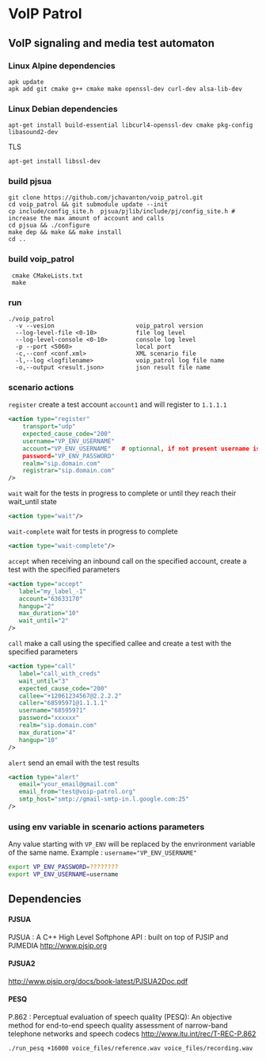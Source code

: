 # VoIP Patrol

## VoIP signaling and media test automaton

### Linux Alpine dependencies
```
apk update
apk add git cmake g++ cmake make openssl-dev curl-dev alsa-lib-dev
```
### Linux Debian dependencies
```
apt-get install build-essential libcurl4-openssl-dev cmake pkg-config libasound2-dev
```
TLS
```
apt-get install libssl-dev
```
### build pjsua
```
git clone https://github.com/jchavanton/voip_patrol.git
cd voip_patrol && git submodule update --init
cp include/config_site.h  pjsua/pjlib/include/pj/config_site.h # increase the max amount of account and calls
cd pjsua && ./configure
make dep && make && make install
cd ..
```
### build voip_patrol
```
 cmake CMakeLists.txt 
 make
```

### run
```
./voip_patrol
  -v --vesion                       voip_patrol version
  --log-level-file <0-10>           file log level
  --log-level-console <0-10>        console log level
  -p --port <5060>                  local port
  -c,--conf <conf.xml>              XML scenario file
  -l,--log <logfilename>            voip_patrol log file name
  -o,--output <result.json>         json result file name
```



### scenario actions
`register` create a test account `account1` and will register to `1.1.1.1`
```xml
<action type="register"
	transport="udp"
	expected_cause_code="200"
	username="VP_ENV_USERNAME"
	account="VP_ENV_USERNAME"   # optionnal, if not present username is used
	password="VP_ENV_PASSWORD"
	realm="sip.domain.com"
	registrar="sip.domain.com"
/>
```

`wait` wait for the tests in progress to complete or until they reach their wait_until state
```xml
<action type="wait"/>
```

`wait-complete` wait for tests in progress to complete
```xml
<action type="wait-complete"/>
```

`accept` when receiving an inbound call on the specified account, create a test with the specified parameters
```xml
<action type="accept"
   label="my_label_-1"
   account="63633170"
   hangup="2"
   max_duration="10"
   wait_until="2"
/>
```
`call` make a call using the specified callee and create a test with the specified parameters
```xml
<action type="call"
   label="call_with_creds"
   wait_until="3"
   expected_cause_code="200"
   callee="+12061234567@2.2.2.2"
   caller="68595971@1.1.1.1"
   username="68595971"
   password="xxxxxx"
   realm="sip.domain.com"
   max_duration="4"
   hangup="10"
/>
```

`alert` send an email with the test results
```xml
<action type="alert"
   email="your_email@gmail.com"
   email_from="test@voip-patrol.org"
   smtp_host="smtp://gmail-smtp-in.l.google.com:25"
/>
```

### using env variable in scenario actions parameters
Any value starting with `VP_ENV` will be replaced by the envrironment variable of the same name.
Example : `username="VP_ENV_USERNAME"`
```bash
export VP_ENV_PASSWORD=????????
export VP_ENV_USERNAME=username
```

## Dependencies

#### PJSUA
PJSUA : A C++ High Level Softphone API : built on top of PJSIP and PJMEDIA
http://www.pjsip.org

#### PJSUA2
http://www.pjsip.org/docs/book-latest/PJSUA2Doc.pdf

#### PESQ
P.862 : Perceptual evaluation of speech quality (PESQ): An objective method for end-to-end speech quality assessment of narrow-band telephone networks and speech codecs
http://www.itu.int/rec/T-REC-P.862
```
./run_pesq +16000 voice_files/reference.wav voice_files/recording.wav
```
